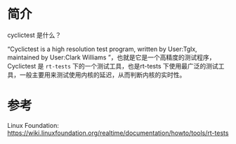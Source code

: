 
# 简介

cyclictest 是什么？ 

“Cyclictest is a high resolution test program, written by User:Tglx, maintained by User:Clark Williams ”，也就是它是一个高精度的测试程序，Cyclictest 是 `rt-tests` 下的一个测试工具，也是rt-tests 下使用最广泛的测试工具，一般主要用来测试使用内核的延迟，从而判断内核的实时性。




# 参考

Linux Foundation: https://wiki.linuxfoundation.org/realtime/documentation/howto/tools/rt-tests

